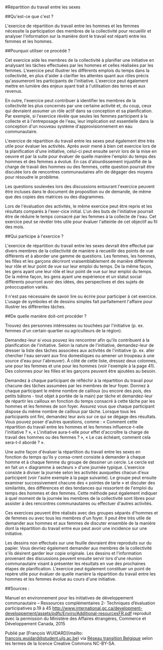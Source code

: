 #Répartition du travail entre les sexes 

##Qu'est-ce que c'est ?

L'exercice de répartition du travail entre les hommes et les femmes nécessite la participation des membres de la collectivité pour recueillir et analyser l'information sur la manière dont le travail est réparti entre les femmes et les hommes.

##Pourquoi utiliser ce procédé ?

Cet exercice aide les membres de la collectivité à planifier une initiative en analysant les tâches effectuées par les hommes et celles réalisées par les femmes. L'exercice peut illustrer les différents emplois du temps dans la collectivité, en plus d'aider à clarifier les attentes quant aux rôles précis qu'assumeront les participants de l'initiative. L'exercice peut également mettre en lumière des enjeux ayant trait à l'utilisation des terres et aux revenus.

En outre, l'exercice peut contribuer à identifier les membres de la collectivité les plus concernés par une certaine activité et, du coup, ceux qui devraient assumer un rôle actif dans sa conception et sa planification. Par exemple, si l'exercice révèle que seules les femmes participent à la collecte et à l'entreposage de l'eau, leur implication est essentielle dans la conception d'un nouveau système d'approvisionnement en eau communautaire.

L'exercice de répartition du travail entre les sexes peut également être très utile pour évaluer les activités. Après avoir mené à bien cet exercice lors de la planification d'une initiative, celui-ci peut ensuite servir lors de la mise en oeuvre et par la suite pour évaluer de quelle manière l'emploi du temps des hommes et des femmes a évolué. En cas d'alourdissement injustifié de la charge de travail des hommes ou des femmes, cette question pourrait être discutée lors de rencontres communautaires afin de dégager des moyens pour résoudre le problème.

Les questions soulevées lors des discussions entourant l'exercice peuvent être incluses dans le document de proposition ou de demande, de même que des copies des matrices ou des diagrammes.

Lors de l'évaluation des activités, le même exercice peut être repris et les résultats comparés à l'exer-cice initial. L'un des buts de l'initiative pourrait être de réduire le temps consacré par les femmes à la collecte de l'eau. Cet exercice peut se révéler très utile pour évaluer l'atteinte de cet objectif au fil des mois.

##Qui participe à l'exercice ?

L'exercice de répartition du travail entre les sexes devrait être effectué par divers membres de la collectivité de manière à recueillir des points de vue différents et à aborder une gamme de questions. Les femmes, les hommes, les filles et les garçons décriront vraisemblablement de manière différente leur rôle et leur point de vue sur leur emploi du temps. De la même façon, les gens ayant une leur rôle et leur point de vue sur leur emploi du temps. De la même façon, les gens ayant une expérience et un statut social différents pourront avoir des idées, des perspectives et des sujets de préoccupation variés.

Il n'est pas nécessaire de savoir lire ou écrire pour participer à cet exercice. L'usage de symboles et de dessins simples fait parfaitement l'affaire pour illustrer les différentes tâches.

##De quelle manière doit-ont procéder ?

Trouvez des personnes intéressées ou touchées par l'initiative (p. ex. femmes d'un certain quartier ou agriculteurs de la région).

Demandez-leur si vous pouvez les rencontrer afin qu'ils contribuent à la planification de l'initiative. Selon la nature de l'initiative, demandez-leur de dresser la liste des tâches associées aux activités de l'initiative (p. ex. aller chercher l'eau servant aux fins domestiques ou amener un troupeau à une source d'eau pour l'abreuver). À côté de cette liste, dressez deux colonnes, une pour les femmes et une pour les hommes (voir l'exemple à la page 41). Des colonnes pour les filles et les garçons peuvent être ajoutées au besoin.

Demandez à chaque participant de réfléchir à la répartition du travail pour chacune des tâches assumées par les membres de leur foyer. Donnez à chaque participant le même nombre de cailloux (ou encore des pois, des petits bâtons - tout objet à portée de la main) par tâche et demandez-leur de répartir les cailloux en fonction du temps consacré à cette tâche par les hommes et les femmes de son foyer. Assurez vous que chaque participant dispose du même nombre de cailloux par tâche. Lorsque tous les participants ont fini, demandez leur avis sur ce qui se dégage des résultats. Vous pouvez poser d'autres questions, comme : « Comment cette répartition du travail entre les hommes et les femmes influence-t-elle l'initiative ? », « L'initiative aura-t-elle pour effet d'accroître la charge de travail des hommes ou des femmes ? », « Le cas échéant, comment cela sera-t-il abordé ? ».

Une autre façon d'évaluer la répartition du travail entre les sexes en fonction du temps qu'ils y consa-crent consiste à demander à chaque homme et à chaque femme du groupe de dessiner un cercle. Le cercle est en fait un « diagramme à secteurs » d'une journée typique. L'exercice consiste à diviser la journée selon les activités auxquelles chacun d'eux participent (voir l'autre exemple à la page suivante). Le groupe peut ensuite examiner successivement chacune des « pointes de tarte » et discuter des similarités, des différences et des tendances qui ressortent de l'emploi du temps des hommes et des femmes. Cette méthode peut également indiquer à quel moment de la journée les membres de la collectivité sont libres pour assister à des rencontres communautaires ou effectuer d'autres activités.

Ces exercices peuvent être réalisés avec des groupes séparés d'hommes et de femmes ou avec tous les membres d'un foyer. Il peut être très utile de demander aux hommes et aux femmes de discuter ensemble de la manière dont la répartition du travail entre eux peut avoir une incidence sur une initiative.

Les dessins non effectués sur une feuille devraient être reproduits sur du papier. Vous devriez également demander aux membres de la collectivité s'ils désirent garder leur copie originale. Les dessins et l'information provenant des discussions peuvent ensuite servir lors d'une réunion communautaire visant à présenter les résultats en vue des prochaines étapes de planification. L'exercice peut également constituer un point de repère utile pour évaluer de quelle manière la répartition du travail entre les hommes et les femmes évolue au cours d'une initiative.

##Sources : 

Manuel en environnement pour les initiatives de développement communautaire – Ressources complémentaires 2- Techniques d’évaluation participatives p.19 à 45 
http://www.international.gc.ca/development-developpement/assets/pdfs/Enviro/Additional-resourcesFR.pdf reproduit avec la permission du Ministère des Affaires étrangères, Commerce et Développement Canada, 2015

Publié par [François WUIDARD](mailto: francois.wuidard@student.ulg.ac.be) via [Réseau transition Belgique]( http://www.reseautransition.be/) selon les termes de la licence Creative Commons NC-BY-SA. 
